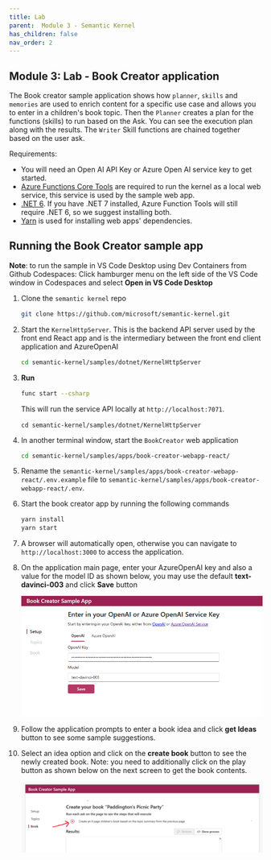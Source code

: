 ```yaml
---
title: Lab
parent:  Module 3 - Semantic Kernel
has_children: false
nav_order: 2
---
```


## Module 3: Lab - Book Creator application
 
 The Book creator sample application shows how `planner`, `skills` and `memories` are used to enrich content for a specific use case and allows you to enter in a children's book topic. Then the `Planner` creates a plan for the functions (skills) to run based on the Ask. You can see the execution plan along with the results. The `Writer` Skill functions are chained together based on the user ask.

Requirements:

- You will need an Open AI API Key or Azure Open AI service key to get started.
- [Azure Functions Core Tools]([https://learn.microsoft.com/en-us/azure/azure-functions/functions-run-local?tabs=v4%2Cwindows%2Ccsharp%2Cportal%2Cbash) are required to run the kernel as a local web service, this service is used by the sample web app.
- [.NET 6](https://dotnet.microsoft.com/en-us/download/dotnet/6.0). If you have .NET 7 installed, Azure Function Tools will still require .NET 6, so we suggest installing both.
- [Yarn](https://yarnpkg.com/getting-started/install) is used for installing web apps' dependencies.


## Running the Book Creator sample app

**Note**: to run the sample in VS Code Desktop using Dev Containers from Github Codespaces:
  Click hamburger menu on the left side of the VS Code window in Codespaces and select **Open in VS Code Desktop**

1. Clone the `semantic kernel` repo

   ```bash
   git clone https://github.com/microsoft/semantic-kernel.git
   ```

2. Start the `KernelHttpServer`. This is the backend API server used by the front end React app and is the intermediary between the front end client application and AzureOpenAI

   ```bash 
   cd semantic-kernel/samples/dotnet/KernelHttpServer
   ```

3. **Run**

   ```bash
   func start --csharp
   ```

   This will run the service API locally at `http://localhost:7071`.


   `cd semantic-kernel/samples/dotnet/KernelHttpServer`

4. In another terminal window, start the `BookCreator` web application

   ```bash
   cd semantic-kernel/samples/apps/book-creator-webapp-react/
   ```

5. Rename the `semantic-kernel/samples/apps/book-creator-webapp-react/.env.example` file to `semantic-kernel/samples/apps/book-creator-webapp-react/.env`.

6. Start the book creator app by running the following commands

   ```bash
   yarn install
   yarn start
   ```

7. A browser will automatically open, otherwise you can navigate to `http://localhost:3000` to access the application.

8. On the application main page, enter your AzureOpenAI key and also a value for the model ID as shown below, you may use the default **text-davinci-003** and click **Save** button

   ![Semantic Kernel Use cases](../../assets/images/module3/sk-bookcstart.png)

9. Follow the application prompts to enter a book idea and click **get Ideas** button to see some sample suggestions.

10. Select an idea option and click on the **create book** button to see the newly created book. Note: you need to additionally click on the play button as shown below on the next screen to get the book contents.

    ![Semantic Kernel Use cases](../../assets/images/module3/sk-bcplay.png)

